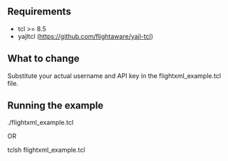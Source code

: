 Requirements
------------

* tcl >= 8.5
* yajltcl (https://github.com/flightaware/yajl-tcl)

What to change
-------------

Substitute your actual username and API key in the flightxml_example.tcl file.

Running the example
-------------------
./flightxml_example.tcl

OR

tclsh flightxml_example.tcl